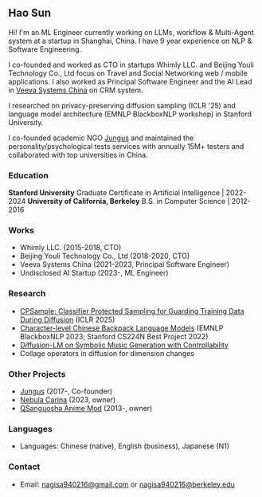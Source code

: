 ## Hao Sun
Hi! I'm an ML Engineer currently working on LLMs, workflow & Multi-Agent system at a startup in Shanghai, China. I have 9 year experience on NLP & Software Engineering.

I co-founded and worked as CTO in startups Whimly LLC. and Beijing Youli Technology Co., Ltd focus on Travel and Social Networking web / mobile applications. I also worked as Principal Software Engineer and the AI Lead in [Veeva Systems China](https://www.veeva.com/cn/) on CRM system.

I researched on privacy-preserving diffusion sampling (ICLR '25) and language model architecture (EMNLP BlackboxNLP workshop) in Stanford University.

I co-founded academic NGO [Jungus](https://www.jungus.cn/) and maintained the personality/psychological tests services with annually 15M+ testers and collaborated with top universities in China.

### Education
**Stanford University**
Graduate Certificate in Artificial Intelligence | 2022-2024
**University of California, Berkeley**
B.S. in Computer Science | 2012-2016

### Works
- Whimly LLC. (2015-2018, CTO)
- Beijing Youli Technology Co., Ltd (2018-2020, CTO)
- Veeva Systems China (2021-2023, Principal Software Engineer)
- Undisclosed AI Startup (2023-, ML Engineer)

### Research
- [CPSample: Classifier Protected Sampling for Guarding Training Data During Diffusion](https://arxiv.org/abs/2409.07025) (ICLR 2025)
- [Character-level Chinese Backpack Language Models](https://arxiv.org/abs/2310.12751) (EMNLP BlackboxNLP 2023; Stanford CS224N Best Project 2022)
- [Diffusion-LM on Symbolic Music Generation with Controllability](https://github.com/SwordElucidator/Diffusion-LM-on-Symbolic-Music-Generation)
- Collage operators in diffusion for dimension changes

### Other Projects
- [Jungus](https://www.jungus.cn/) (2017-, Co-founder)
- [Nebula Carina](https://github.com/nebula-contrib/nebula-carina) (2023, owner)
- [QSanguosha Anime Mod](https://github.com/NijigenDevs/QSanguosha-v2-AnimeMod) (2013-, owner)

### Languages
- Languages: Chinese (native), English (business), Japanese (N1)

### Contact
- Email: [nagisa940216@gmail.com](mailto:nagisa940216@gmail.com) or [nagisa940216@berkeley.edu](mailto:nagisa940216@berkeley.edu)
